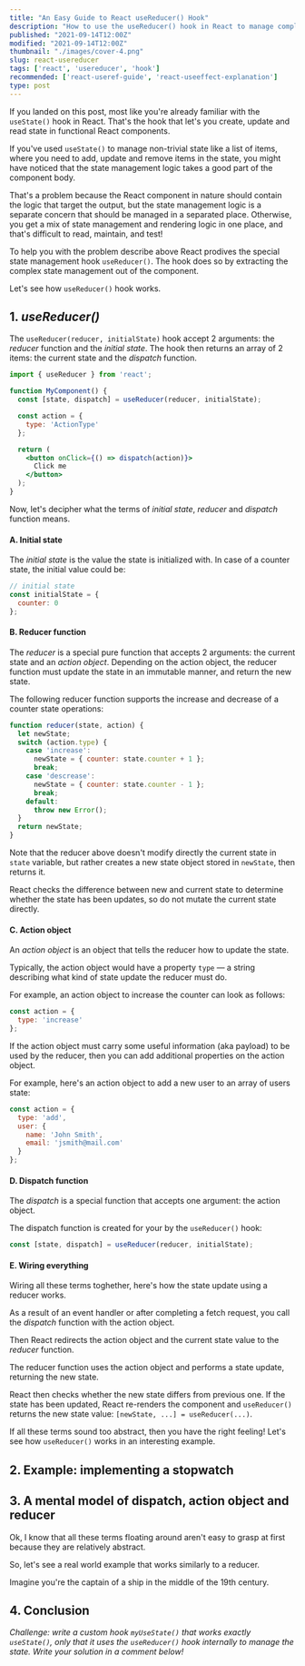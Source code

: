 ```yaml
---
title: "An Easy Guide to React useReducer() Hook"
description: "How to use the useReducer() hook in React to manage complex state."
published: "2021-09-14T12:00Z"
modified: "2021-09-14T12:00Z"
thumbnail: "./images/cover-4.png"
slug: react-usereducer
tags: ['react', 'usereducer', 'hook']
recommended: ['react-useref-guide', 'react-useeffect-explanation']
type: post
---
```


If you landed on this post, most like you're already familiar with the `useState()` hook in React. That's the 
hook that let's you create, update and read state in functional React components.  

If you've used `useState()` to manage non-trivial state like a list of items, where you need to add, update and remove
items in the state, you might have noticed that the state management logic takes a good part of the component body.  

That's a problem because the React component in nature should contain the logic that target the output, but the state management
logic is a separate concern that should be managed in a separated place. Otherwise, you get a mix of state management and rendering logic in one place, 
and that's difficult to read, maintain, and test!  

To help you with the problem describe above React prodives the special state management hook `useReducer()`. The hook does so by extracting the complex state management out of the component.  

Let's see how `useReducer()` hook works.  

## 1. *useReducer()*

The `useReducer(reducer, initialState)` hook accept 2 arguments: the *reducer* function and the *initial state*. The hook then returns an array of 2 items: the current state and the *dispatch* function.

```jsx
import { useReducer } from 'react';

function MyComponent() {
  const [state, dispatch] = useReducer(reducer, initialState);

  const action = {
    type: 'ActionType'
  };

  return (
    <button onClick={() => dispatch(action)}>
      Click me
    </button>
  );
}
```

Now, let's decipher what the terms of *initial state*, *reducer* and *dispatch* function means.  

#### A. Initial state

The *initial state* is the value the state is initialized with. In case of a counter state, the initial value could be:  

```javascript
// initial state
const initialState = { 
  counter: 0 
};
```

#### B. Reducer function

The *reducer* is a special pure function that accepts 2 arguments: the current state and an *action object*. Depending on the action object, the reducer function
must update the state in an immutable manner, and return the new state.  

The following reducer function supports the increase and decrease of a counter state operations:

```javascript
function reducer(state, action) {
  let newState;
  switch (action.type) {
    case 'increase':
      newState = { counter: state.counter + 1 };
      break;
    case 'descrease':
      newState = { counter: state.counter - 1 };
      break;
    default:
      throw new Error();
  }
  return newState;
}
```

Note that the reducer above doesn't modify directly the current state in `state` variable, but rather creates a new state object stored in `newState`, then returns it.  

React checks the difference between new and current state to determine whether the state has been updates, so do not mutate the current state directly.  

#### C. Action object

An *action object* is an object that tells the reducer how to update the state.  

Typically, the action object would have a property `type` &mdash; a string describing what kind of state update the reducer must do.  

For example, an action object to increase the counter can look as follows:

```javascript
const action = {
  type: 'increase'
};
```

If the action object must carry some useful information (aka payload) to be used by the reducer, then you can add additional properties on the action object. 

For example, here's an action object to add a new user to an array of users state:

```javascript
const action = {
  type: 'add',
  user: { 
    name: 'John Smith',
    email: 'jsmith@mail.com'
  }
};
```

#### D. Dispatch function

The *dispatch* is a special function that accepts one argument: the action object.  

The dispatch function is created for your by the `useReducer()` hook: 

```javascript
const [state, dispatch] = useReducer(reducer, initialState);
```

#### E. Wiring everything

Wiring all these terms toghether, here's how the state update using a reducer works.  

As a result of an event handler or after completing a fetch request, you call the *dispatch* function with the action object. 

Then React redirects the action object and the current state value to the *reducer* function.

The reducer function uses the action object and performs a state update, returning the new state.  

React then checks whether the new state differs from previous one. If the state has been updated, React re-renders the component and `useReducer()` returns the new state value: `[newState, ...] = useReducer(...)`.  

If all these terms sound too abstract, then you have the right feeling! Let's see how `useReducer()` works in an interesting example.  

## 2. Example: implementing a stopwatch

## 3. A mental model of dispatch, action object and reducer

Ok, I know that all these terms floating around aren't easy to grasp at first because they are relatively abstract.  

So, let's see a real world example that works similarly to a reducer.  

Imagine you're the captain of a ship in the middle of the 19th century. 

## 4. Conclusion

*Challenge: write a custom hook `myUseState()` that works exactly `useState()`, only that it uses the `useReducer()` hook internally to manage the state. Write your solution in a comment below!*